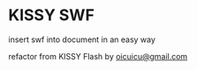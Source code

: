 KISSY SWF
============================

insert swf into document in an easy way

refactor from KISSY Flash by oicuicu@gmail.com